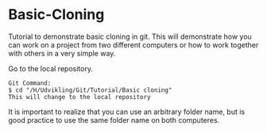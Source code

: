 # Basic-Cloning
Tutorial to demonstrate basic cloning in git. This will demonstrate how you can work on a project from two different computers or how to work together 
with others in a very simple way.

Go to the local repository.
```
Git Command:
$ cd "/H/Udvikling/Git/Tutorial/Basic cloning"
This will change to the local repository
```
It is important to realize that you can use an arbitrary folder name, but is good practice to use the same folder name on both computeres.
